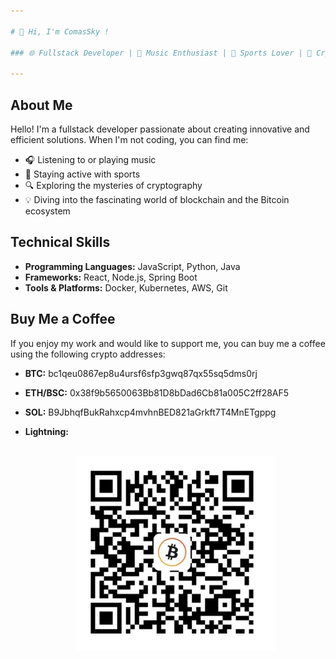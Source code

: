 ```yaml
---

# 👋 Hi, I'm ComasSky !

### 🌐 Fullstack Developer | 🎵 Music Enthusiast | 🏃 Sports Lover | 🔐 Cryptography Buff | 🌐 Blockchain & BTC Aficionado | ⌚ Watch Lover

---
```


## About Me

Hello! I'm a fullstack developer passionate about creating innovative and efficient solutions. When I'm not coding, you can find me:

- 🎧 Listening to or playing music
- 🏃 Staying active with sports
- 🔍 Exploring the mysteries of cryptography
- 💡 Diving into the fascinating world of blockchain and the Bitcoin ecosystem

## Technical Skills

- **Programming Languages:** JavaScript, Python, Java
- **Frameworks:** React, Node.js, Spring Boot
- **Tools & Platforms:** Docker, Kubernetes, AWS, Git


## Buy Me a Coffee

If you enjoy my work and would like to support me, you can buy me a coffee using the following crypto addresses:

- **BTC:**     bc1qeu0867ep8u4ursf6sfp3gwq87qx55sq5dms0rj
  
- **ETH/BSC:**    0x38f9b5650063Bb81D8bDad6Cb81a005C2ff28AF5

- **SOL:**    B9JbhqfBukRahxcp4mvhnBED821aGrkft7T4MnETgppg

- **Lightning:** <br/><br/> <p align="center">
![screenshot](lightning.jpeg)
</p>

